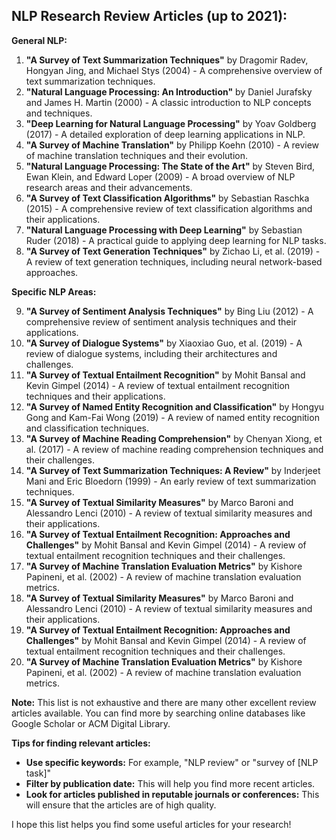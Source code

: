 ## NLP Research Review Articles (up to 2021):

**General NLP:**

1. **"A Survey of Text Summarization Techniques"** by  Dragomir Radev, Hongyan Jing, and Michael Stys (2004) - A comprehensive overview of text summarization techniques.
2. **"Natural Language Processing: An Introduction"** by  Daniel Jurafsky and James H. Martin (2000) - A classic introduction to NLP concepts and techniques.
3. **"Deep Learning for Natural Language Processing"** by  Yoav Goldberg (2017) - A detailed exploration of deep learning applications in NLP.
4. **"A Survey of Machine Translation"** by  Philipp Koehn (2010) - A review of machine translation techniques and their evolution.
5. **"Natural Language Processing: The State of the Art"** by  Steven Bird, Ewan Klein, and Edward Loper (2009) - A broad overview of NLP research areas and their advancements.
6. **"A Survey of Text Classification Algorithms"** by  Sebastian Raschka (2015) - A comprehensive review of text classification algorithms and their applications.
7. **"Natural Language Processing with Deep Learning"** by  Sebastian Ruder (2018) - A practical guide to applying deep learning for NLP tasks.
8. **"A Survey of Text Generation Techniques"** by  Zichao Li, et al. (2019) - A review of text generation techniques, including neural network-based approaches.

**Specific NLP Areas:**

9. **"A Survey of Sentiment Analysis Techniques"** by  Bing Liu (2012) - A comprehensive review of sentiment analysis techniques and their applications.
10. **"A Survey of Dialogue Systems"** by  Xiaoxiao Guo, et al. (2019) - A review of dialogue systems, including their architectures and challenges.
11. **"A Survey of Textual Entailment Recognition"** by  Mohit Bansal and Kevin Gimpel (2014) - A review of textual entailment recognition techniques and their applications.
12. **"A Survey of Named Entity Recognition and Classification"** by  Hongyu Gong and Kam-Fai Wong (2019) - A review of named entity recognition and classification techniques.
13. **"A Survey of Machine Reading Comprehension"** by  Chenyan Xiong, et al. (2017) - A review of machine reading comprehension techniques and their challenges.
14. **"A Survey of Text Summarization Techniques: A Review"** by  Inderjeet Mani and Eric Bloedorn (1999) - An early review of text summarization techniques.
15. **"A Survey of Textual Similarity Measures"** by  Marco Baroni and Alessandro Lenci (2010) - A review of textual similarity measures and their applications.
16. **"A Survey of Textual Entailment Recognition: Approaches and Challenges"** by  Mohit Bansal and Kevin Gimpel (2014) - A review of textual entailment recognition techniques and their challenges.
17. **"A Survey of Machine Translation Evaluation Metrics"** by  Kishore Papineni, et al. (2002) - A review of machine translation evaluation metrics.
18. **"A Survey of Textual Similarity Measures"** by  Marco Baroni and Alessandro Lenci (2010) - A review of textual similarity measures and their applications.
19. **"A Survey of Textual Entailment Recognition: Approaches and Challenges"** by  Mohit Bansal and Kevin Gimpel (2014) - A review of textual entailment recognition techniques and their challenges.
20. **"A Survey of Machine Translation Evaluation Metrics"** by  Kishore Papineni, et al. (2002) - A review of machine translation evaluation metrics.

**Note:** This list is not exhaustive and there are many other excellent review articles available. You can find more by searching online databases like Google Scholar or ACM Digital Library. 

**Tips for finding relevant articles:**

* **Use specific keywords:** For example, "NLP review" or "survey of [NLP task]"
* **Filter by publication date:** This will help you find more recent articles.
* **Look for articles published in reputable journals or conferences:** This will ensure that the articles are of high quality.

I hope this list helps you find some useful articles for your research!